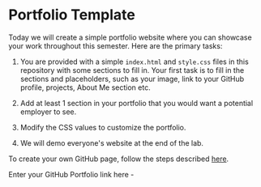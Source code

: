 # Portfolio Template

Today we will create a simple portfolio website where you can showcase your work throughout this semester. Here are the primary tasks:

1. You are provided with a simple `index.html` and `style.css` files in this repository with some sections to fill in. Your first task is to fill in the sections and placeholders, such as your image, link to your GitHub profile, projects, About Me section etc. 

2. Add at least 1 section in your portfolio that you would want a potential employer to see.

3. Modify the CSS values to customize the portfolio. 

4. We will demo everyone's website at the end of the lab.


To create your own GitHub page, follow the steps described [here](https://pages.github.com/). 

Enter your GitHub Portfolio link here - 




